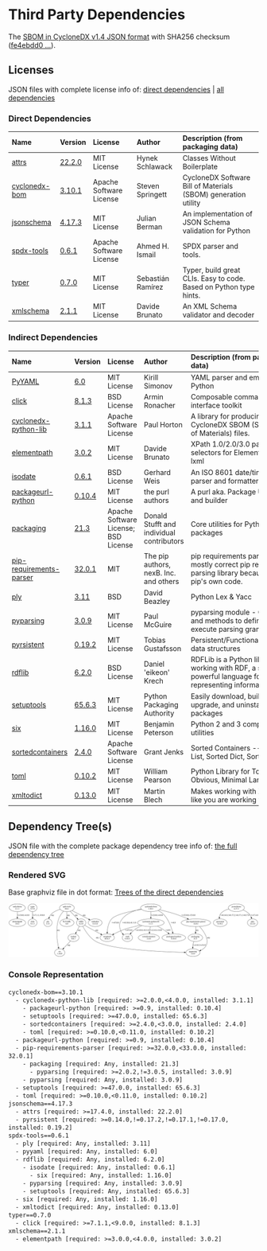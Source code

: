 # Third Party Dependencies

<!--[[[fill sbom_sha256()]]]-->
The [SBOM in CycloneDX v1.4 JSON format](https://github.com/sthagen/pilli/blob/default/sbom.json) with SHA256 checksum ([fe4ebdd0 ...](https://raw.githubusercontent.com/sthagen/pilli/default/sbom.json.sha256 "sha256:fe4ebdd049a2465600d6aa9f8f8c987024dfa89bf5c3bff5ad7c751a203595e2")).
<!--[[[end]]] (checksum: 5d5cb3c8bd0a64223547d1ca32a45084)-->
## Licenses 

JSON files with complete license info of: [direct dependencies](direct-dependency-licenses.json) | [all dependencies](all-dependency-licenses.json)

### Direct Dependencies

<!--[[[fill direct_dependencies_table()]]]-->
| Name                                                                               | Version                                                  | License                 | Author            | Description (from packaging data)                                  |
|:-----------------------------------------------------------------------------------|:---------------------------------------------------------|:------------------------|:------------------|:-------------------------------------------------------------------|
| [attrs](https://www.attrs.org/)                                                    | [22.2.0](https://pypi.org/project/attrs/22.2.0/)         | MIT License             | Hynek Schlawack   | Classes Without Boilerplate                                        |
| [cyclonedx-bom](https://github.com/CycloneDX/cyclonedx-python/#readme)             | [3.10.1](https://pypi.org/project/cyclonedx-bom/3.10.1/) | Apache Software License | Steven Springett  | CycloneDX Software Bill of Materials (SBOM) generation utility     |
| [jsonschema](https://github.com/python-jsonschema/jsonschema/blob/main/README.rst) | [4.17.3](https://pypi.org/project/jsonschema/4.17.3/)    | MIT License             | Julian Berman     | An implementation of JSON Schema validation for Python             |
| [spdx-tools](https://github.com/spdx/tools-python)                                 | [0.6.1](https://pypi.org/project/spdx-tools/0.6.1/)      | Apache Software License | Ahmed H. Ismail   | SPDX parser and tools.                                             |
| [typer](https://github.com/tiangolo/typer)                                         | [0.7.0](https://pypi.org/project/typer/0.7.0/)           | MIT License             | Sebastián Ramírez | Typer, build great CLIs. Easy to code. Based on Python type hints. |
| [xmlschema](https://github.com/sissaschool/xmlschema)                              | [2.1.1](https://pypi.org/project/xmlschema/2.1.1/)       | MIT License             | Davide Brunato    | An XML Schema validator and decoder                                |
<!--[[[end]]] (checksum: fc07eb15b0b389b173d207101bedc822)-->

### Indirect Dependencies

<!--[[[fill indirect_dependencies_table()]]]-->
| Name                                                                       | Version                                                            | License                              | Author                                    | Description (from packaging data)                                                                             |
|:---------------------------------------------------------------------------|:-------------------------------------------------------------------|:-------------------------------------|:------------------------------------------|:--------------------------------------------------------------------------------------------------------------|
| [PyYAML](https://pyyaml.org/)                                              | [6.0](https://pypi.org/project/PyYAML/6.0/)                        | MIT License                          | Kirill Simonov                            | YAML parser and emitter for Python                                                                            |
| [click](https://palletsprojects.com/p/click/)                              | [8.1.3](https://pypi.org/project/click/8.1.3/)                     | BSD License                          | Armin Ronacher                            | Composable command line interface toolkit                                                                     |
| [cyclonedx-python-lib](https://github.com/CycloneDX/cyclonedx-python-lib)  | [3.1.1](https://pypi.org/project/cyclonedx-python-lib/3.1.1/)      | Apache Software License              | Paul Horton                               | A library for producing CycloneDX SBOM (Software Bill of Materials) files.                                    |
| [elementpath](https://github.com/sissaschool/elementpath)                  | [3.0.2](https://pypi.org/project/elementpath/3.0.2/)               | MIT License                          | Davide Brunato                            | XPath 1.0/2.0/3.0 parsers and selectors for ElementTree and lxml                                              |
| [isodate](https://github.com/gweis/isodate/)                               | [0.6.1](https://pypi.org/project/isodate/0.6.1/)                   | BSD License                          | Gerhard Weis                              | An ISO 8601 date/time/duration parser and formatter                                                           |
| [packageurl-python](https://github.com/package-url/packageurl-python)      | [0.10.4](https://pypi.org/project/packageurl-python/0.10.4/)       | MIT License                          | the purl authors                          | A purl aka. Package URL parser and builder                                                                    |
| [packaging](https://github.com/pypa/packaging)                             | [21.3](https://pypi.org/project/packaging/21.3/)                   | Apache Software License; BSD License | Donald Stufft and individual contributors | Core utilities for Python packages                                                                            |
| [pip-requirements-parser](https://github.com/nexB/pip-requirements-parser) | [32.0.1](https://pypi.org/project/pip-requirements-parser/32.0.1/) | MIT                                  | The pip authors, nexB. Inc. and others    | pip requirements parser - a mostly correct pip requirements parsing library because it uses pip's own code.   |
| [ply](http://www.dabeaz.com/ply/)                                          | [3.11](https://pypi.org/project/ply/3.11/)                         | BSD                                  | David Beazley                             | Python Lex & Yacc                                                                                             |
| [pyparsing](https://github.com/pyparsing/pyparsing/blob/master/README.rst) | [3.0.9](https://pypi.org/project/pyparsing/3.0.9/)                 | MIT License                          | Paul McGuire                              | pyparsing module - Classes and methods to define and execute parsing grammars                                 |
| [pyrsistent](https://github.com/tobgu/pyrsistent/)                         | [0.19.2](https://pypi.org/project/pyrsistent/0.19.2/)              | MIT License                          | Tobias Gustafsson                         | Persistent/Functional/Immutable data structures                                                               |
| [rdflib](https://github.com/RDFLib/rdflib)                                 | [6.2.0](https://pypi.org/project/rdflib/6.2.0/)                    | BSD License                          | Daniel 'eikeon' Krech                     | RDFLib is a Python library for working with RDF, a simple yet powerful language for representing information. |
| [setuptools](https://github.com/pypa/setuptools)                           | [65.6.3](https://pypi.org/project/setuptools/65.6.3/)              | MIT License                          | Python Packaging Authority                | Easily download, build, install, upgrade, and uninstall Python packages                                       |
| [six](https://github.com/benjaminp/six)                                    | [1.16.0](https://pypi.org/project/six/1.16.0/)                     | MIT License                          | Benjamin Peterson                         | Python 2 and 3 compatibility utilities                                                                        |
| [sortedcontainers](http://www.grantjenks.com/docs/sortedcontainers/)       | [2.4.0](https://pypi.org/project/sortedcontainers/2.4.0/)          | Apache Software License              | Grant Jenks                               | Sorted Containers -- Sorted List, Sorted Dict, Sorted Set                                                     |
| [toml](https://github.com/uiri/toml)                                       | [0.10.2](https://pypi.org/project/toml/0.10.2/)                    | MIT License                          | William Pearson                           | Python Library for Tom's Obvious, Minimal Language                                                            |
| [xmltodict](https://github.com/martinblech/xmltodict)                      | [0.13.0](https://pypi.org/project/xmltodict/0.13.0/)               | MIT License                          | Martin Blech                              | Makes working with XML feel like you are working with JSON                                                    |
<!--[[[end]]] (checksum: 796dc91b1febe5c2dc4454df2fccaff7)-->

## Dependency Tree(s)

JSON file with the complete package dependency tree info of: [the full dependency tree](package-dependency-tree.json)

### Rendered SVG

Base graphviz file in dot format: [Trees of the direct dependencies](package-dependency-tree.dot.txt)

<img src="./package-dependency-tree.svg" alt="Trees of the direct dependencies" title="Trees of the direct dependencies"/>

### Console Representation

<!--[[[fill dependency_tree_console_text()]]]-->
````console
cyclonedx-bom==3.10.1
  - cyclonedx-python-lib [required: >=2.0.0,<4.0.0, installed: 3.1.1]
    - packageurl-python [required: >=0.9, installed: 0.10.4]
    - setuptools [required: >=47.0.0, installed: 65.6.3]
    - sortedcontainers [required: >=2.4.0,<3.0.0, installed: 2.4.0]
    - toml [required: >=0.10.0,<0.11.0, installed: 0.10.2]
  - packageurl-python [required: >=0.9, installed: 0.10.4]
  - pip-requirements-parser [required: >=32.0.0,<33.0.0, installed: 32.0.1]
    - packaging [required: Any, installed: 21.3]
      - pyparsing [required: >=2.0.2,!=3.0.5, installed: 3.0.9]
    - pyparsing [required: Any, installed: 3.0.9]
  - setuptools [required: >=47.0.0, installed: 65.6.3]
  - toml [required: >=0.10.0,<0.11.0, installed: 0.10.2]
jsonschema==4.17.3
  - attrs [required: >=17.4.0, installed: 22.2.0]
  - pyrsistent [required: >=0.14.0,!=0.17.2,!=0.17.1,!=0.17.0, installed: 0.19.2]
spdx-tools==0.6.1
  - ply [required: Any, installed: 3.11]
  - pyyaml [required: Any, installed: 6.0]
  - rdflib [required: Any, installed: 6.2.0]
    - isodate [required: Any, installed: 0.6.1]
      - six [required: Any, installed: 1.16.0]
    - pyparsing [required: Any, installed: 3.0.9]
    - setuptools [required: Any, installed: 65.6.3]
  - six [required: Any, installed: 1.16.0]
  - xmltodict [required: Any, installed: 0.13.0]
typer==0.7.0
  - click [required: >=7.1.1,<9.0.0, installed: 8.1.3]
xmlschema==2.1.1
  - elementpath [required: >=3.0.0,<4.0.0, installed: 3.0.2]
````
<!--[[[end]]] (checksum: 825bb73f28a4075f5fabf5c0933e095e)-->
